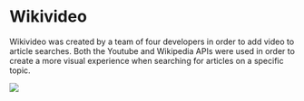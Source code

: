 # Wikivideo
Wikivideo was created by a team of four developers in order to add video to article searches. Both the Youtube and Wikipedia APIs were used in order to create a more visual experience when searching for articles on a specific topic.

![](https://i.imgur.com/n4RWowa.png)
